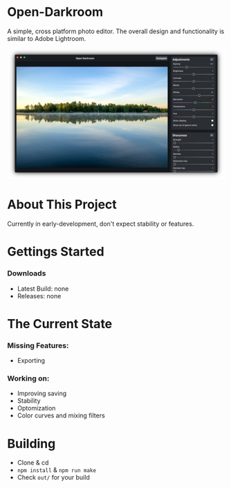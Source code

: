 # Open-Darkroom
A simple, cross platform photo editor. The overall design and functionality is similar to Adobe Lightroom.

![screenshot](/readme/screenshot.png)

# About This Project
Currently in early-development, don't expect stability or features.

# Gettings Started
### Downloads
* Latest Build:  none
* Releases: none

# The Current State
### Missing Features:
* Exporting

### Working on:
* Improving saving
* Stability
* Optomization
* Color curves and mixing filters

# Building
* Clone & cd
* `npm install` & `npm run make`
* Check `out/` for your build
